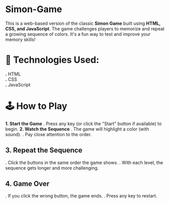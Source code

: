 # Simon-Game
This is a web-based version of the classic **Simon Game** built using **HTML, CSS, and JavaScript**. The game challenges players to memorize and repeat a growing sequence of colors. It's a fun way to test and improve your memory skills!
# 🔧 Technologies Used:
 **.** HTML <br>
 **.** CSS <br>
 **.** JavaScript
# 🕹️ How to Play
 **1. Start the Game**
 . Press any key (or click the "Start" button if available) to begin.
 **2. Watch the Sequence**
 . The game will highlight a color (with sound).
 . Pay close attention to the order.
## **3. Repeat the Sequence**
 . Click the buttons in the same order the game shows.
 . With each level, the sequence gets longer and more challenging.
## **4. Game Over**
 . If you click the wrong button, the game ends.
 . Press any key to restart.

